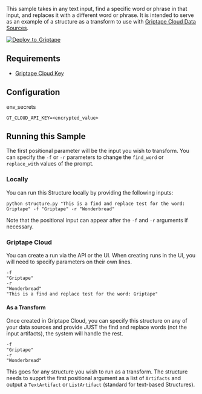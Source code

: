 This sample takes in any text input, find a specific word or phrase in that input, and replaces it with a different word or phrase. It is intended to serve as an example of a structure as a transform to use with [Griptape Cloud Data Sources](https://docs.griptape.ai/stable/griptape-cloud/data-sources/create-data-source/).

[![Deploy_to_Griptape](https://github.com/griptape-ai/griptape-cloud/assets/2302515/4fd57873-5c93-44a8-8fa3-ac1bf7d73bcc)](https://cloud.griptape.ai/structures/create/griptape_find_replace_transform)

## Requirements

- [Griptape Cloud Key](https://cloud.griptape.ai/configuration/api-keys)

## Configuration

env_secrets
```
GT_CLOUD_API_KEY=<encrypted_value>
```

## Running this Sample

The first positional parameter will be the input you wish to transform. You can specify the `-f` or `-r` parameters to change the `find_word` or `replace_with` values of the prompt.

### Locally

You can run this Structure locally by providing the following inputs:

```
python structure.py "This is a find and replace test for the word: Griptape" -f "Griptape" -r "Wonderbread"
```

Note that the positional input can appear after the `-f` and `-r` arguments if necessary.


### Griptape Cloud

You can create a run via the API or the UI. When creating runs in the UI, you will need to specify parameters on their own lines.

```
-f
"Griptape"
-r
"Wonderbread"
"This is a find and replace test for the word: Griptape"
```

#### As a Transform

Once created in Griptape Cloud, you can specify this structure on any of your data sources and provide JUST the find and replace words (not the input artifacts), the system will handle the rest.

```
-f
"Griptape"
-r
"Wonderbread"
```

This goes for any structure you wish to run as a transform. The structure needs to supprt the first positional argument as a list of `Artifacts` and output a `TextArtifact` or `ListArtifact` (standard for text-based Structures).
